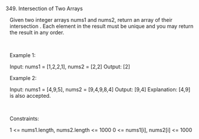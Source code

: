 349. Intersection of Two Arrays

Given two integer arrays nums1 and nums2, return an array of their 
intersection
. Each element in the result must be unique and you may return the result in any order.

 

Example 1:

Input: nums1 = [1,2,2,1], nums2 = [2,2]
Output: [2]


Example 2:

Input: nums1 = [4,9,5], nums2 = [9,4,9,8,4]
Output: [9,4]
Explanation: [4,9] is also accepted.


 

Constraints:

1 <= nums1.length, nums2.length <= 1000
0 <= nums1[i], nums2[i] <= 1000